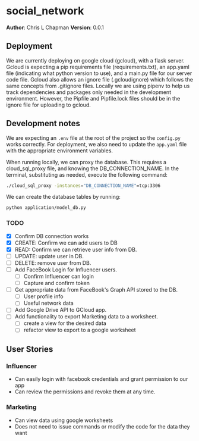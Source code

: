 # social_network

**Author**: Chris L Chapman
**Version**: 0.0.1

## Deployment

We are currently deploying on google cloud (gcloud), with a flask server. Gcloud is expecting a pip requirements file (requirements.txt), an app.yaml file (indicating what python version to use), and a main.py file for our server code file. Gcloud also allows an ignore file (.gcloudignore) which follows the same concepts from .gitignore files. Locally we are using pipenv to help us track dependencies and packages only needed in the development environment. However, the Pipfile and Pipfile.lock files should be in the ignore file for uploading to gcloud.

## Development notes

We are expecting an `.env` file at the root of the project so the `config.py` works correctly. For deployment, we also need to update the `app.yaml` file with the appropriate environment variables.

When running locally, we can proxy the database. This requires a cloud_sql_proxy file, and knowing the DB_CONNECTION_NAME. In the terminal, substituting as needed, execute the following command:

``` bash
./cloud_sql_proxy -instances="DB_CONNECTION_NAME"=tcp:3306
```

We can create the database tables by running:

``` bash
python application/model_db.py
```

### TODO

- [x] Confirm DB connection works
- [x] CREATE: Confirm we can add users to DB
- [x] READ:   Confirm we can retrieve user info from DB.
- [ ] UPDATE: update user in DB.
- [ ] DELETE: remove user from DB.
- [ ] Add FaceBook Login for Influencer users.
  - [ ] Confirm Influencer can login
  - [ ] Capture and confirm token
- [ ] Get appropriate data from FaceBook's Graph API stored to the DB.
  - [ ] User profile info
  - [ ] Useful network data
- [ ] Add Google Drive API to GCloud app.
- [ ] Add functionality to export Marketing data to a worksheet.
  - [ ] create a view for the desired data
  - [ ] refactor view to export to a google worksheet

## User Stories

### Influencer

- Can easily login with facebook credentials and grant permission to our app
- Can review the permissions and revoke them at any time.

### Marketing

- Can view data using google worksheets
- Does not need to issue commands or modify the code for the data they want
